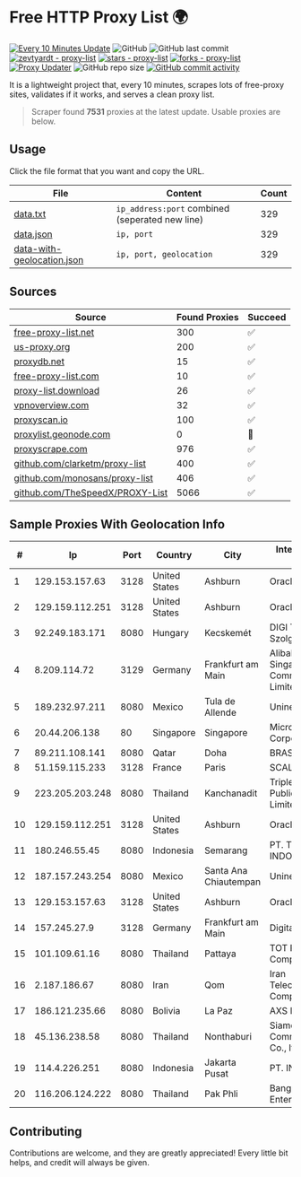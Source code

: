
# Free HTTP Proxy List 🌍

[![Every 10 Minutes Update](https://github.com/mertguvencli/http-proxy-list/actions/workflows/main.yml/badge.svg?branch=main)](https://github.com/mertguvencli/http-proxy-list/actions/workflows/main.yml)
![GitHub](https://img.shields.io/github/license/mertguvencli/http-proxy-list)
![GitHub last commit](https://img.shields.io/github/last-commit/mertguvencli/http-proxy-list)
[![zevtyardt - proxy-list](https://img.shields.io/static/v1?label=zevtyardt&message=proxy-list&color=blue&logo=github)](https://github.com/zevtyardt/proxy-list "Go to GitHub repo")
[![stars - proxy-list](https://img.shields.io/github/stars/zevtyardt/proxy-list?style=social)](https://github.com/zevtyardt/proxy-list)
[![forks - proxy-list](https://img.shields.io/github/forks/zevtyardt/proxy-list?style=social)](https://github.com/zevtyardt/proxy-list)
[![Proxy Updater](https://github.com/zevtyardt/proxy-list/workflows/Proxy%20Updater/badge.svg)](https://github.com/zevtyardt/proxy-list/actions?query=workflow:"Proxy+Updater")
![GitHub repo size](https://img.shields.io/github/repo-size/zevtyardt/proxy-list)
[![GitHub commit activity](https://img.shields.io/github/commit-activity/m/zevtyardt/proxy-list?logo=commits)](https://github.com/zevtyardt/proxy-list/commits/main)

It is a lightweight project that, every 10 minutes, scrapes lots of free-proxy sites, validates if it works, and serves a clean proxy list.

> Scraper found **7531** proxies at the latest update. Usable proxies are below.

## Usage

Click the file format that you want and copy the URL.

|File|Content|Count|
|----|-------|-----|
|[data.txt](https://raw.githubusercontent.com/mertguvencli/http-proxy-list/main/proxy-list/data.txt)|`ip_address:port` combined (seperated new line)|329|
|[data.json](https://raw.githubusercontent.com/mertguvencli/http-proxy-list/main/proxy-list/data.json)|`ip, port`|329|
|[data-with-geolocation.json](https://raw.githubusercontent.com/mertguvencli/http-proxy-list/main/proxy-list/data-with-geolocation.json)|`ip, port, geolocation`|329|

## Sources

|Source|Found Proxies|Succeed|
|------|-------------|-------|
|[free-proxy-list.net](https://free-proxy-list.net)|300|✅|
|[us-proxy.org](https://www.us-proxy.org)|200|✅|
|[proxydb.net](http://proxydb.net)|15|✅|
|[free-proxy-list.com](https://free-proxy-list.com/?page=&port=&type%5B%5D=http&type%5B%5D=https&up_time=0&search=Search)|10|✅|
|[proxy-list.download](https://www.proxy-list.download/HTTP)|26|✅|
|[vpnoverview.com](https://vpnoverview.com/privacy/anonymous-browsing/free-proxy-servers)|32|✅|
|[proxyscan.io](https://www.proxyscan.io)|100|✅|
|[proxylist.geonode.com](https://proxylist.geonode.com/api/proxy-list?limit=300&page=1&sort_by=lastChecked&sort_type=desc&protocols=http,https)|0|🚫|
|[proxyscrape.com](https://api.proxyscrape.com/v2/?request=displayproxies&protocol=http&timeout=10000&country=all&ssl=all&anonymity=all)|976|✅|
|[github.com/clarketm/proxy-list](https://raw.githubusercontent.com/clarketm/proxy-list/master/proxy-list-raw.txt)|400|✅|
|[github.com/monosans/proxy-list](https://raw.githubusercontent.com/monosans/proxy-list/main/proxies/http.txt)|406|✅|
|[github.com/TheSpeedX/PROXY-List](https://raw.githubusercontent.com/TheSpeedX/PROXY-List/master/http.txt)|5066|✅|


## Sample Proxies With Geolocation Info

|#|Ip|Port|Country|City|Internet Service Provider|
|-|--|----|-------|----|-------------------------|
|1|129.153.157.63|3128|United States|Ashburn|Oracle Corporation|
|2|129.159.112.251|3128|United States|Ashburn|Oracle Corporation|
|3|92.249.183.171|8080|Hungary|Kecskemét|DIGI Tavkozlesi es Szolgaltato Kft.|
|4|8.209.114.72|3129|Germany|Frankfurt am Main|Alibaba.com Singapore E-Commerce Private Limited|
|5|189.232.97.211|8080|Mexico|Tula de Allende|Uninet S.A. de C.V.|
|6|20.44.206.138|80|Singapore|Singapore|Microsoft Corporation|
|7|89.211.108.141|8080|Qatar|Doha|BRAS|
|8|51.159.115.233|3128|France|Paris|SCALEWAY|
|9|223.205.203.248|8080|Thailand|Kanchanadit|Triple T Broadband Public Company Limited|
|10|129.159.112.251|3128|United States|Ashburn|Oracle Corporation|
|11|180.246.55.45|8080|Indonesia|Semarang|PT. TELKOM INDONESIA|
|12|187.157.243.254|8080|Mexico|Santa Ana Chiautempan|Uninet S.A. de C.V.|
|13|129.153.157.63|3128|United States|Ashburn|Oracle Corporation|
|14|157.245.27.9|3128|Germany|Frankfurt am Main|DigitalOcean, LLC|
|15|101.109.61.16|8080|Thailand|Pattaya|TOT Public Company Limited|
|16|2.187.186.67|8080|Iran|Qom|Iran Telecommunication Company PJS|
|17|186.121.235.66|8080|Bolivia|La Paz|AXS Bolivia S. A.|
|18|45.136.238.58|8080|Thailand|Nonthaburi|Siamdata Communication Co., ltd.|
|19|114.4.226.251|8080|Indonesia|Jakarta Pusat|PT. INDOSAT Tbk|
|20|116.206.124.222|8080|Thailand|Pak Phli|Bangmod Enterprise Co., Ltd.|



## Contributing

Contributions are welcome, and they are greatly appreciated! Every
little bit helps, and credit will always be given.

